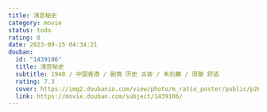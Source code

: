 ```yaml
---
title: 清宫秘史
category: movie
status: todo
rating: 0
date: 2023-09-15 04:34:21
douban:
  id: "1439106"
  title: 清宫秘史
  subtitle: 1948 / 中国香港 / 剧情 历史 古装 / 朱石麟 / 周璇 舒适
  rating: 7.3
  cover: https://img2.doubanio.com/view/photo/m_ratio_poster/public/p2607019041.jpg
  link: https://movie.douban.com/subject/1439106/
---
```


